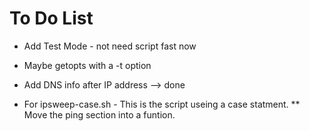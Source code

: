 # To Do List
* Add Test Mode - not need script fast now
* Maybe getopts with a -t option
* Add DNS info after IP address --> done

* For ipsweep-case.sh - This is the script useing a case statment. 
** Move the ping section into a funtion.
